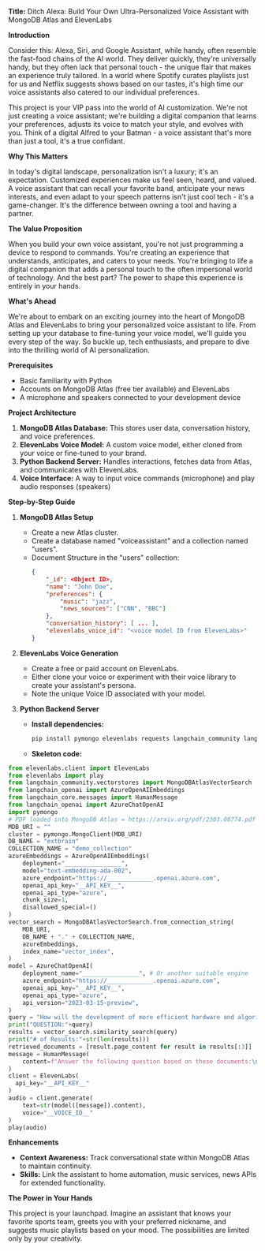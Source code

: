 **Title:** Ditch Alexa: Build Your Own Ultra-Personalized Voice Assistant with MongoDB Atlas and ElevenLabs

**Introduction**

Consider this: Alexa, Siri, and Google Assistant, while handy, often resemble the fast-food chains of the AI world. They deliver quickly, they're universally handy, but they often lack that personal touch - the unique flair that makes an experience truly tailored. In a world where Spotify curates playlists just for us and Netflix suggests shows based on our tastes, it's high time our voice assistants also catered to our individual preferences.

This project is your VIP pass into the world of AI customization. We're not just creating a voice assistant; we're building a digital companion that learns your preferences, adjusts its voice to match your style, and evolves with you. Think of a digital Alfred to your Batman - a voice assistant that's more than just a tool, it's a true confidant.

**Why This Matters**

In today's digital landscape, personalization isn't a luxury; it's an expectation. Customized experiences make us feel seen, heard, and valued. A voice assistant that can recall your favorite band, anticipate your news interests, and even adapt to your speech patterns isn't just cool tech - it's a game-changer. It's the difference between owning a tool and having a partner.

**The Value Proposition**

When you build your own voice assistant, you're not just programming a device to respond to commands. You're creating an experience that understands, anticipates, and caters to your needs. You're bringing to life a digital companion that adds a personal touch to the often impersonal world of technology. And the best part? The power to shape this experience is entirely in your hands.

**What's Ahead**

We're about to embark on an exciting journey into the heart of MongoDB Atlas and ElevenLabs to bring your personalized voice assistant to life. From setting up your database to fine-tuning your voice model, we'll guide you every step of the way. So buckle up, tech enthusiasts, and prepare to dive into the thrilling world of AI personalization.

**Prerequisites**

* Basic familiarity with Python
* Accounts on MongoDB Atlas (free tier available) and ElevenLabs
* A microphone and speakers connected to your development device

**Project Architecture**

1. **MongoDB Atlas Database:** This stores user data, conversation history, and voice preferences.
2. **ElevenLabs Voice Model:** A custom voice model, either cloned from your voice or fine-tuned to your brand.
3. **Python Backend Server:** Handles interactions, fetches data from Atlas, and communicates with ElevenLabs.
4. **Voice Interface:** A way to input voice commands (microphone) and play audio responses (speakers)

**Step-by-Step Guide**

1. **MongoDB Atlas Setup**
   * Create a new Atlas cluster.
   * Create a database named "voiceassistant" and a collection named "users".
   * Document Structure in the "users" collection: 
      ```json
      {
          "_id": <Object ID>, 
          "name": "John Doe",
          "preferences": { 
              "music": "jazz",
              "news_sources": ["CNN", "BBC"]
          },
          "conversation_history": [ ... ],
          "elevenlabs_voice_id": "<voice model ID from ElevenLabs>"
      }
      ```

2. **ElevenLabs Voice Generation**
   * Create a free or paid account on ElevenLabs.
   * Either clone your voice or experiment with their voice library to create your assistant's persona.
   * Note the unique Voice ID associated with your model.

3. **Python Backend Server**
   * **Install dependencies:**
       ```bash
       pip install pymongo elevenlabs requests langchain_community langchain_openai
       ```
    * **Skeleton code:**
```python
from elevenlabs.client import ElevenLabs
from elevenlabs import play
from langchain_community.vectorstores import MongoDBAtlasVectorSearch
from langchain_openai import AzureOpenAIEmbeddings
from langchain_core.messages import HumanMessage
from langchain_openai import AzureChatOpenAI
import pymongo
# PDF loaded into MongoDB Atlas = https://arxiv.org/pdf/2303.08774.pdf
MDB_URI = ""
cluster = pymongo.MongoClient(MDB_URI)
DB_NAME = "extbrain"
COLLECTION_NAME = "demo_collection"
azureEmbeddings = AzureOpenAIEmbeddings(
    deployment="________________",
    model="text-embedding-ada-002",
    azure_endpoint="https://_____________.openai.azure.com",
    openai_api_key="__API_KEY__",
    openai_api_type="azure",
    chunk_size=1,
    disallowed_special=()
)
vector_search = MongoDBAtlasVectorSearch.from_connection_string(
    MDB_URI,
    DB_NAME + "." + COLLECTION_NAME,
    azureEmbeddings,
    index_name="vector_index",
)
model = AzureChatOpenAI(
    deployment_name="________________", # Or another suitable engine  
    azure_endpoint="https://_____________.openai.azure.com",
    openai_api_key="__API_KEY__",
    openai_api_type="azure",
    api_version="2023-03-15-preview",
)
query = "How will the development of more efficient hardware and algorithms impact the future compute requirements for training large language models like GPT-4?"
print("QUESTION:"+query)
results = vector_search.similarity_search(query)
print("# of Results:"+str(len(results)))
retrieved_documents = [result.page_content for result in results[:3]]  
message = HumanMessage(
    content=f"Answer the following question based on these documents:\n**Question:** {query}\n**Documents:** {retrieved_documents} \n**Answer:**"
)
client = ElevenLabs(
  api_key="__API_KEY__" 
)
audio = client.generate(
    text=str(model([message]).content),
    voice="__VOICE_ID__"
)
play(audio)
```

**Enhancements**
* **Context Awareness:**  Track conversational state within MongoDB Atlas to maintain continuity. 
* **Skills:** Link the assistant to home automation, music services, news APIs for extended functionality.

**The Power in Your Hands**

This project is your launchpad. Imagine an assistant that knows your favorite sports team, greets you with your preferred nickname, and suggests music playlists based on your mood.  The possibilities are limited only by your creativity. 

